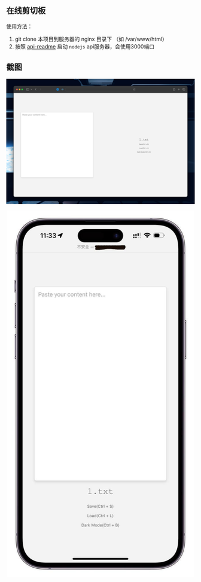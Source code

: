 ## 在线剪切板
使用方法：
1. git clone 本项目到服务器的 nginx 目录下 （如 /var/www/html）
2. 按照 [api-readme](/my-api/readme.md) 启动 `nodejs` api服务器，会使用3000端口

## 截图
![1](images/image.png)
<div align="center">
	<img src="images/image2.jpg" alt="Editor" width="500">
</div>